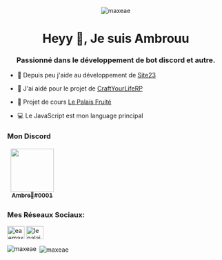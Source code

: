 <p align="center"> <img src="https://cdn.discordapp.com/attachments/983854913475989524/990752889502830612/unknown.png" alt="maxeae" /></a> </p>

<h1 align="center">Heyy 👋, Je suis Ambrouu</h1>
<h3 align="center">Passionné dans le développement de bot discord et autre.</h3>

- 🔭 Depuis peu j'aide au développement de [Site23](https://site-23.fr)

- 🤝 J'ai aidé pour le projet de [CraftYourLifeRP](https://craftyourliferp.fr)

- 🍞 Projet de cours [Le Palais Fruité](https://lepalaisfruite.fr)

- 💻 Le JavaScript est mon language principal</a>

<h3 align="left">Mon Discord</h3>
<table>
 <thead>
     	<td align="center"><a href="https://github.com/MaxEAE"><img src="https://cdn.discordapp.com/avatars/420677579645779978/cc53501f34bedd273c00401c71b242df.png?size=1024" width="100px;" alt=""/><br /><sub><b>Ambre👑#0001</b></sub></a><br /></td>
  </thead>
</table>

<h3 align="left">Mes Réseaux Sociaux:</h3>
<p align="left">
<a href="https://twitter.com/eaemaxime_" target="blank"><img align="center" src="https://raw.githubusercontent.com/rahuldkjain/github-profile-readme-generator/master/src/images/icons/Social/twitter.svg" alt="eaemaxime_" height="30" width="40" /></a>
<a href="https://instagram.com/lepalaisfruite_" target="blank"><img align="center" src="https://raw.githubusercontent.com/rahuldkjain/github-profile-readme-generator/master/src/images/icons/Social/instagram.svg" alt="lepalaisfruite_" height="30" width="40" /></a>
</p>

<p><img align="left" src="https://github-readme-stats.vercel.app/api/top-langs?username=maxeae&show_icons=true&locale=fr&layout=compact" alt="maxeae" /></p>

<p>&nbsp;<img align="center" src="https://github-readme-stats.vercel.app/api?username=maxeae&show_icons=true&locale=fr" alt="maxeae" /></p>


